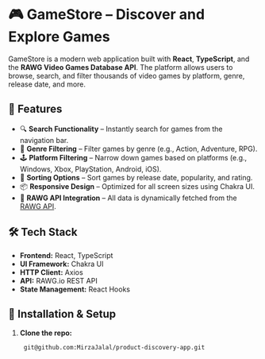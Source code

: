 # 🎮 GameStore – Discover and Explore Games

GameStore is a modern web application built with **React**, **TypeScript**, and the **RAWG Video Games Database API**. The platform allows users to browse, search, and filter thousands of video games by platform, genre, release date, and more.

## 🚀 Features

- 🔍 **Search Functionality** – Instantly search for games from the navigation bar.
- 🎨 **Genre Filtering** – Filter games by genre (e.g., Action, Adventure, RPG).
- 🕹 **Platform Filtering** – Narrow down games based on platforms (e.g., Windows, Xbox, PlayStation, Android, iOS).
- 📅 **Sorting Options** – Sort games by release date, popularity, and rating.
- 📦 **Responsive Design** – Optimized for all screen sizes using Chakra UI.
- 🔌 **RAWG API Integration** – All data is dynamically fetched from the [RAWG API](https://rawg.io/apidocs).

## 🛠 Tech Stack

- **Frontend:** React, TypeScript
- **UI Framework:** Chakra UI
- **HTTP Client:** Axios
- **API:** RAWG.io REST API
- **State Management:** React Hooks

## 🧰 Installation & Setup

1. **Clone the repo:**
   ```bash
    git@github.com:MirzaJalal/product-discovery-app.git
   ```
